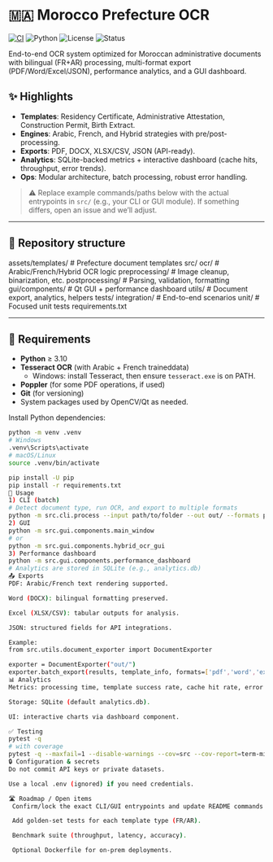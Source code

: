 # 🇲🇦 Morocco Prefecture OCR

[![CI](https://github.com/Trunsoest04/OCR-intern/actions/workflows/ci.yml/badge.svg?branch=main)](https://github.com/Trunsoest04/OCR-intern/actions/workflows/ci.yml)
![Python](https://img.shields.io/badge/Python-3.10%2B-informational)
![License](https://img.shields.io/github/license/Trunsoest04/OCR-intern)
![Status](https://img.shields.io/badge/status-Alpha-blue)

End-to-end OCR system optimized for Moroccan administrative documents with bilingual (FR+AR) processing, multi-format export (PDF/Word/Excel/JSON), performance analytics, and a GUI dashboard.

## ✨ Highlights
- **Templates**: Residency Certificate, Administrative Attestation, Construction Permit, Birth Extract.
- **Engines**: Arabic, French, and Hybrid strategies with pre/post-processing.
- **Exports**: PDF, DOCX, XLSX/CSV, JSON (API-ready).
- **Analytics**: SQLite-backed metrics + interactive dashboard (cache hits, throughput, error trends).
- **Ops**: Modular architecture, batch processing, robust error handling.

> ⚠️ Replace example commands/paths below with the actual entrypoints in `src/` (e.g., your CLI or GUI module). If something differs, open an issue and we’ll adjust.

---

## 📁 Repository structure
assets/templates/ # Prefecture document templates
src/
ocr/ # Arabic/French/Hybrid OCR logic
preprocessing/ # Image cleanup, binarization, etc.
postprocessing/ # Parsing, validation, formatting
gui/components/ # Qt GUI + performance dashboard
utils/ # Document export, analytics, helpers
tests/
integration/ # End-to-end scenarios
unit/ # Focused unit tests
requirements.txt

---

## 🧰 Requirements
- **Python** ≥ 3.10
- **Tesseract OCR** (with Arabic + French traineddata)  
  - Windows: install Tesseract, then ensure `tesseract.exe` is on PATH.
- **Poppler** (for some PDF operations, if used)
- **Git** (for versioning)
- System packages used by OpenCV/Qt as needed.

Install Python dependencies:
```bash
python -m venv .venv
# Windows
.venv\Scripts\activate
# macOS/Linux
source .venv/bin/activate

pip install -U pip
pip install -r requirements.txt
🚀 Usage
1) CLI (batch)
# Detect document type, run OCR, and export to multiple formats
python -m src.cli.process --input path/to/folder --out out/ --formats pdf word excel json
2) GUI
python -m src.gui.components.main_window
# or
python -m src.gui.components.hybrid_ocr_gui
3) Performance dashboard
python -m src.gui.components.performance_dashboard
# Analytics are stored in SQLite (e.g., analytics.db)
📤 Exports
PDF: Arabic/French text rendering supported.

Word (DOCX): bilingual formatting preserved.

Excel (XLSX/CSV): tabular outputs for analysis.

JSON: structured fields for API integrations.

Example:
from src.utils.document_exporter import DocumentExporter

exporter = DocumentExporter("out/")
exporter.batch_export(results, template_info, formats=['pdf','word','excel','json'])
📊 Analytics
Metrics: processing time, template success rate, cache hit rate, error taxonomy.

Storage: SQLite (default analytics.db).

UI: interactive charts via dashboard component.

✅ Testing
pytest -q
# with coverage
pytest -q --maxfail=1 --disable-warnings --cov=src --cov-report=term-missing
🔒 Configuration & secrets
Do not commit API keys or private datasets.

Use a local .env (ignored) if you need credentials.

🛣️ Roadmap / Open items
 Confirm/lock the exact CLI/GUI entrypoints and update README commands.

 Add golden-set tests for each template type (FR/AR).

 Benchmark suite (throughput, latency, accuracy).

 Optional Dockerfile for on-prem deployments.
